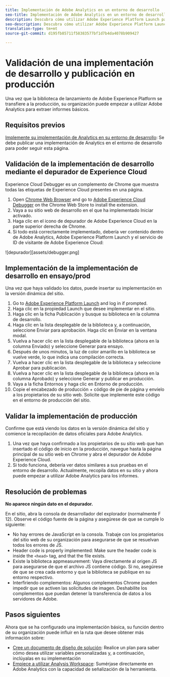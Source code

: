 ```yaml
---
title: Implementación de Adobe Analytics en un entorno de desarrollo
seo-title: Implementación de Adobe Analytics en un entorno de desarrollo
description: Descubra cómo utilizar Adobe Experience Platform Launch para implementar Adobe Analytics en su entorno de desarrollo.
seo-description: Descubra cómo utilizar Adobe Experience Platform Launch para implementar Adobe Analytics en su entorno de desarrollo.
translation-type: tm+mt
source-git-commit: d195fb85711f58383577bf1d7b4da4078b909427

---
```



# Validación de una implementación de desarrollo y publicación en producción

Una vez que la biblioteca de lanzamiento de Adobe Experience Platform se transfiere a la producción, su organización puede empezar a utilizar Adobe Analytics para extraer informes básicos.

## Requisitos previos

[Implemente su implementación de Analytics en su entorno de desarrollo](deploy-dev.md): Se debe publicar una implementación de Analytics en el entorno de desarrollo para poder seguir esta página.

## Validación de la implementación de desarrollo mediante el depurador de Experience Cloud

Experience Cloud Debugger es un complemento de Chrome que muestra todas las etiquetas de Experience Cloud presentes en una página.

1. Open [Chrome Web Browser](https://www.google.com/chrome/) and go to [Adobe Experience Cloud Debugger](https://chrome.google.com/webstore/detail/adobe-experience-cloud-de/ocdmogmohccmeicdhlhhgepeaijenapj) on the Chrome Web Store to install the extension.
2. Vaya a su sitio web de desarrollo en el que ha implementado Iniciar activado.
3. Haga clic en el icono de depurador de Adobe Experience Cloud en la parte superior derecha de Chrome.
4. Si todo está correctamente implementado, debería ver contenido dentro de Adobe Analytics, Adobe Experience Platform Launch y el servicio de ID de visitante de Adobe Experience Cloud:

![depurador][assets/debugger.png]

## Implementación de la implementación de desarrollo en ensayo/prod

Una vez que haya validado los datos, puede insertar su implementación en la versión dinámica del sitio.

1. Go to [Adobe Experience Platform Launch](https://launch.adobe.com) and log in if prompted.
2. Haga clic en la propiedad Launch que desee implementar en el sitio.
3. Haga clic en la ficha Publicación y busque su biblioteca en la columna de desarrollo.
4. Haga clic en la lista desplegable de la biblioteca y, a continuación, seleccione Enviar para aprobación. Haga clic en Enviar en la ventana modal.
5. Vuelva a hacer clic en la lista desplegable de la biblioteca (ahora en la columna Enviado) y seleccione Generar para ensayo.
6. Después de unos minutos, la luz de color amarillo en la biblioteca se vuelve verde, lo que indica una compilación correcta.
7. Vuelva a hacer clic en la lista desplegable de la biblioteca y seleccione Aprobar para publicación.
8. Vuelva a hacer clic en la lista desplegable de la biblioteca (ahora en la columna Aprobado) y seleccione Generar y publicar en producción.
9. Vaya a la ficha Entornos y haga clic en Entorno de producción.
10. Copie el encabezado de producción + código de pie de página y envíelo a los propietarios de su sitio web. Solicite que implemente este código en el entorno de producción del sitio.

## Validar la implementación de producción

Confirme que está viendo los datos en la versión dinámica del sitio y comience la recopilación de datos oficiales para Adobe Analytics.

1. Una vez que haya confirmado a los propietarios de su sitio web que han insertado el código de inicio en la producción, navegue hasta la página principal de su sitio web en Chrome y abra el depurador de Adobe Experience Cloud.
2. Si todo funciona, debería ver datos similares a sus pruebas en el entorno de desarrollo. Actualmente, recopila datos en su sitio y ahora puede empezar a utilizar Adobe Analytics para los informes.

## Resolución de problemas

**No aparece ningún dato en el depurador.**

En el sitio, abra la consola de desarrollador del explorador (normalmente F 12). Observe el código fuente de la página y asegúrese de que se cumple lo siguiente:

* No hay errores de JavaScript en la consola. Trabaje con los propietarios del sitio web de su organización para asegurarse de que se resuelvan todos los errores de JS.
* Header code is properly implemented: Make sure the header code is inside the `<head>` tag, and that the file exists.
* Existe la biblioteca appmeasurement: Vaya directamente al origen JS para asegurarse de que el archivo JS contiene código. Si no, asegúrese de que se crea cada entorno y que la biblioteca se publique en su entorno respectivo.
* Interfiriendo complementos: Algunos complementos Chrome pueden impedir que se activen las solicitudes de imagen. Deshabilite los complementos que puedan detener la transferencia de datos a los servidores de Adobe.

## Pasos siguientes

Ahora que se ha configurado una implementación básica, su función dentro de su organización puede influir en la ruta que desee obtener más información sobre:

* [Cree un documento de diseño de solución](../prepare/solution-design.md): Realice un plan para saber cómo desea utilizar variables personalizadas y, a continuación, inclúyalas en su implementación
* [Empiece a utilizar Analysis Workspace](../../analyze/analysis-workspace/home.md): Sumérjase directamente en Adobe Analytics con la capacidad de señalización de la herramienta.
